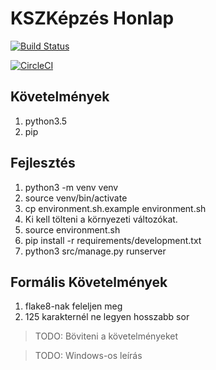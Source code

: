 # KSZKépzés Honlap

[![Build Status](https://travis-ci.org/DevTeamSCH/kszkepzes.svg?branch=master)](https://travis-ci.org/DevTeamSCH/kszkepzes)

[![CircleCI](https://circleci.com/gh/DevTeamSCH/kszkepzes/tree/master.svg?style=svg)](https://circleci.com/gh/DevTeamSCH/kszkepzes/tree/master)

## Követelmények

1. python3.5
2. pip

## Fejlesztés

1. python3 -m venv venv
2. source venv/bin/activate
3. cp environment.sh.example environment.sh
4. Ki kell tölteni a környezeti változókat.
5. source environment.sh
6. pip install -r requirements/development.txt
7. python3 src/manage.py runserver

## Formális Követelmények
1. flake8-nak feleljen meg
2. 125 karakternél ne legyen hosszabb sor

> TODO: Böviteni a követelményeket

> TODO: Windows-os leírás
